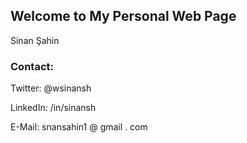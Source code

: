 ## Welcome to My Personal Web Page

Sinan Şahin 

### Contact:

Twitter: @wsinansh

LinkedIn: /in/sinansh

E-Mail: snansahin1 @ gmail . com
